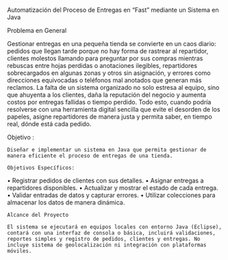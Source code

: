 Automatización del Proceso de Entregas en “Fast” mediante un Sistema en Java

Problema en General

Gestionar entregas en una pequeña tienda se convierte en un caos diario: pedidos que llegan tarde porque no hay forma de rastrear al repartidor, clientes molestos llamando para preguntar por sus compras mientras rebuscas entre hojas perdidas o anotaciones ilegibles, repartidores sobrecargados en algunas zonas y otros sin asignación, y errores como direcciones equivocadas o teléfonos mal anotados que generan más reclamos. La falta de un sistema organizado no solo estresa al equipo, sino que ahuyenta a los clientes, daña la reputación del negocio y aumenta costos por entregas fallidas o tiempo perdido. Todo esto, cuando podría resolverse con una herramienta digital sencilla que evite el desorden de los papeles, asigne repartidores de manera justa y permita saber, en tiempo real, dónde está cada pedido.


Objetivo :

	Diseñar e implementar un sistema en Java que permita gestionar de manera eficiente el proceso de entregas de una tienda.

	Objetivos Específicos:

•	Registrar pedidos de clientes con sus detalles.
•	Asignar entregas a repartidores disponibles.
•	Actualizar y mostrar el estado de cada entrega.
•	Validar entradas de datos y capturar errores.
•	Utilizar colecciones para almacenar los datos de manera dinámica.

	Alcance del Proyecto

	El sistema se ejecutará en equipos locales con entorno Java (Eclipse), contará con una interfaz de consola o básica, incluirá validaciones, reportes simples y registro de pedidos, clientes y entregas. No incluye sistema de geolocalización ni integración con plataformas móviles.
